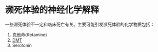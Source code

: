 # 濒死体验的神经化学解释

一些濒死体验不一定和临床死亡有关。主要可能引发濒死体验的化学物质包括：

1. 克他命(Ketamine)
2. [DMT](../DMT/intro)
3. Serotonin